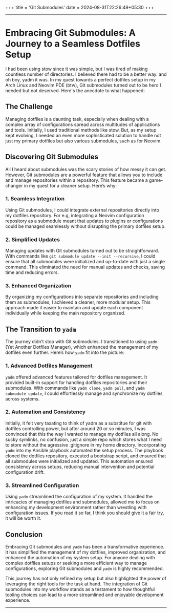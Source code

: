 +++
title = 'Git Submodules'
date = 2024-08-31T22:26:49+05:30
+++

---

# Embracing Git Submodules: A Journey to a Seamless Dotfiles Setup

I had been using stow since it was simple, but I was tired of making countless number of directories. I believed there had to be a better way. and oh boy, yadm it was.
In my quest towards a perfect dotfiles setup in my Arch Linux and Neovim PDE (btw), Git submodules turned out to be hero I needed but not deserved. Here's the anecdote to what happened:

## The Challenge

Managing dotfiles is a daunting task, especially when dealing with a complex array of configurations spread across multitudes of applications and tools. Initially, I used traditional methods like stow. But, as my setup kept evolving, I needed an even more sophisticated solution to handle not just my primary dotfiles but also various submodules, such as for Neovim.

## Discovering Git Submodules

All I heard about submodules was the scary stories of how messy it can get. However, Git submodules are a powerful feature that allows you to include and manage repositories within a repository. This feature became a game-changer in my quest for a cleaner setup. Here’s why:

### **1. Seamless Integration**

Using Git submodules, I could integrate external repositories directly into my dotfiles repository. For e.g, integrating a Neovim configuration repository as a submodule meant that updates to plugins or configurations could be managed seamlessly without disrupting the primary dotfiles setup.

### **2. Simplified Updates**

Managing updates with Git submodules turned out to be straightforward. With commands like `git submodule update --init --recursive`, I could ensure that all submodules were initialized and up-to-date with just a single command. This eliminated the need for manual updates and checks, saving time and reducing errors.

### **3. Enhanced Organization**

By organizing my configurations into separate repositories and including them as submodules, I achieved a cleaner, more modular setup. This approach made it easier to maintain and update each component individually while keeping the main repository organized.

## The Transition to `yadm`

The journey didn’t stop with Git submodules. I transitioned to using `yadm` (Yet Another Dotfiles Manager), which enhanced the management of my dotfiles even further. Here’s how `yadm` fit into the picture:

### **1. Advanced Dotfiles Management**

`yadm` offered advanced features tailored for dotfiles management. It provided built-in support for handling dotfiles repositories and their submodules. With commands like `yadm clone`, `yadm pull`, and `yadm submodule update`, I could effortlessly manage and synchronize my dotfiles across systems.

### **2. Automation and Consistency**

Initially, it felt very taxating to think of yadm as a substitue for git with dotfiles controlling power, but after around 20 or so minutes, I was convinced that this the way I wanted to manage my dotfiles all along. No sucky symlinks, no confusion, just a simple repo which stores what I need to store without the agressive .gitignore in my home directory. Incorporating `yadm` into my Ansible playbook automated the setup process. The playbook cloned the dotfiles repository, executed a bootstrap script, and ensured that all submodules were initialized and updated. This automation ensured consistency across setups, reducing manual intervention and potential configuration drift.

### **3. Streamlined Configuration**

Using `yadm` streamlined the configuration of my system. It handled the intricacies of managing dotfiles and submodules, allowed me to focus on enhancing my development environment rather than wrestling with configuration issues. If you read it so far, I think you should give it a fair try, it will be worth it.

## Conclusion

Embracing Git submodules and `yadm` has been a transformative experience. It has simplified the management of my dotfiles, improved organization, and enhanced the automation of my system setup. For anyone dealing with complex dotfiles setups or seeking a more efficient way to manage configurations, exploring Git submodules and `yadm` is highly recommended.

This journey has not only refined my setup but also highlighted the power of leveraging the right tools for the task at hand. The integration of Git submodules into my workflow stands as a testament to how thoughtful tooling choices can lead to a more streamlined and enjoyable development experience.

---

